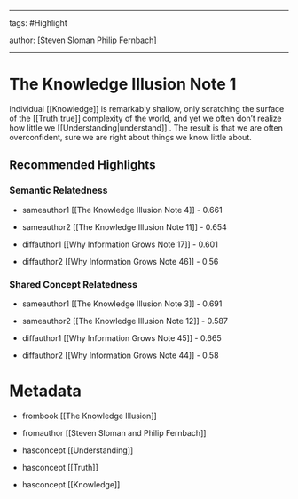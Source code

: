 




---

tags: #Highlight

author: [Steven Sloman Philip Fernbach]

---
# The Knowledge Illusion Note 1




individual  [[Knowledge]]  is remarkably shallow, only scratching the surface of the  [[Truth|true]]  complexity of the world, and yet we often don’t realize how little we  [[Understanding|understand]] . The result is that we are often overconfident, sure we are right about things we know little about.


## Recommended Highlights

### Semantic Relatedness


- sameauthor1 [[The Knowledge Illusion Note 4]] - 0.661

- sameauthor2 [[The Knowledge Illusion Note 11]] - 0.654

- diffauthor1 [[Why Information Grows Note 17]] - 0.601

- diffauthor2 [[Why Information Grows Note 46]] - 0.56
### Shared Concept Relatedness


- sameauthor1 [[The Knowledge Illusion Note 3]] - 0.691

- sameauthor2 [[The Knowledge Illusion Note 12]] - 0.587

- diffauthor1 [[Why Information Grows Note 45]] - 0.665

- diffauthor2 [[Why Information Grows Note 44]] - 0.58
# Metadata


- frombook [[The Knowledge Illusion]]

- fromauthor [[Steven Sloman and Philip Fernbach]]

- hasconcept [[Understanding]]

- hasconcept [[Truth]]

- hasconcept [[Knowledge]]